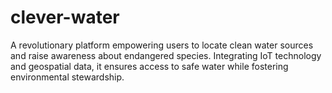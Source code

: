 # clever-water
A revolutionary platform empowering users to locate clean water sources and raise awareness about endangered species. Integrating IoT technology and geospatial data, it ensures access to safe water while fostering environmental stewardship.
